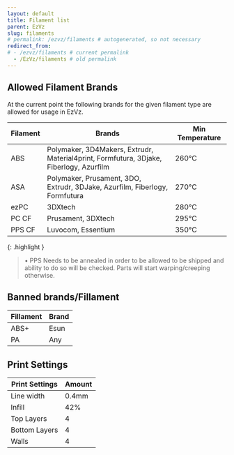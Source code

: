 ```yaml
---
layout: default
title: Filament list
parent: EzVz
slug: filaments
# permalink: /ezvz/filaments # autogenerated, so not necessary
redirect_from:
# - /ezvz/filaments # current permalink
  - /EzVz/filaments # old permalink
---
```


## Allowed Filament Brands

At the current point the following brands for the given filament type are allowed for usage in EzVz.

| Filament | Brands                                                                                 | Min Temperature |
| -------- | -------------------------------------------------------------------------------------- | --------------- |
| ABS      | Polymaker, 3D4Makers, Extrudr, Material4print, Formfutura, 3Djake, Fiberlogy, Azurfilm | 260°C           |
| ASA      | Polymaker, Prusament, 3DO, Extrudr, 3DJake, Azurfilm, Fiberlogy, Formfutura            | 270°C           |
| ezPC     | 3DXtech                                                                                | 280°C           |
| PC CF    | Prusament, 3DXtech                                                                     | 295°C           |
| PPS CF   | Luvocom, Essentium                                                                     | 350°C           |

{: .highlight }
> &#8226; PPS Needs to be annealed in order to be allowed to be shipped and ability to do so will be checked. Parts will start warping/creeping otherwise.

## Banned brands/Fillament

| Fillament | Brand |
| --------- | ----- |
| ABS+      | Esun  |
| PA        | Any   |

## Print Settings

| Print Settings | Amount |
| -------------- | ------ |
| Line width     | 0.4mm  |
| Infill         | 42%    |
| Top Layers     | 4      |
| Bottom Layers  | 4      |
| Walls          | 4      |
